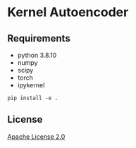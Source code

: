 # Kernel Autoencoder

## Requirements

* python 3.8.10
* numpy
* scipy
* torch
* ipykernel

```shell
pip install -e .
```

## License
[Apache License 2.0](https://github.com/MatthieuSarkis/Kernel-Autoencoder/blob/master/LICENSE)